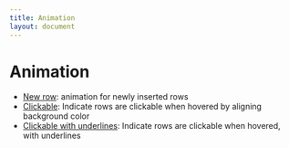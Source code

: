 ```yaml
---
title: Animation
layout: document
---
```


# Animation

* [New row](new-row): animation for newly inserted rows
* [Clickable](clickable): Indicate rows are clickable when hovered by aligning background color
* [Clickable with underlines](clickable-underlines): Indicate rows are clickable when hovered, with underlines
